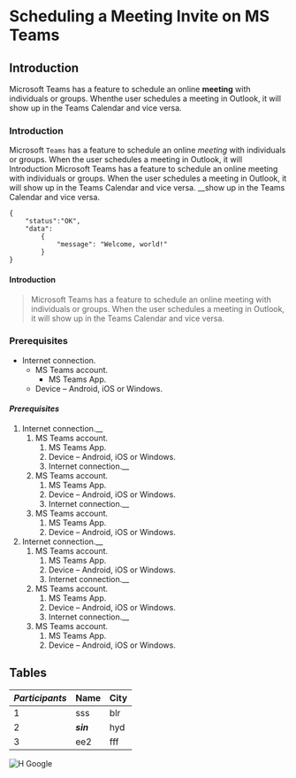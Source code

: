# Scheduling a Meeting Invite on MS Teams
## Introduction
Microsoft Teams has a feature to schedule an online **meeting** with individuals or groups. Whenthe user schedules a meeting in Outlook, it will show up in the Teams Calendar and vice versa.

### Introduction
Microsoft `Teams` has a feature to schedule an online *meeting* with individuals or groups. When the user schedules a meeting in Outlook, it will Introduction
Microsoft Teams has a feature to schedule an online meeting with individuals or groups. When the user schedules a meeting in Outlook, it will show up in the Teams Calendar and vice versa.
__show up in the Teams Calendar and vice versa.

```
{
    "status":"OK",
    "data":
        {
            "message": "Welcome, world!"
        }
}
```
#### Introduction

> Microsoft Teams has a feature to schedule an online meeting with individuals or groups. When the user schedules a meeting in Outlook, it will show up in the Teams Calendar and vice versa.

### **Prerequisites**
* Internet connection.
    * MS Teams account.
        * MS Teams App.
    * Device – Android, iOS or Windows.

#### ___Prerequisites___
1. Internet connection.__
    1. MS Teams account.
        1. MS Teams App.
        1. Device – Android, iOS or Windows.
        1. Internet connection.__
    1. MS Teams account.
        1. MS Teams App.
        1. Device – Android, iOS or Windows.
        1. Internet connection.__
    1. MS Teams account.
        1. MS Teams App.
        1. Device – Android, iOS or Windows.
1. Internet connection.__
    1. MS Teams account.
        1. MS Teams App.
        1. Device – Android, iOS or Windows.
        1. Internet connection.__
    1. MS Teams account.
        1. MS Teams App.
        1. Device – Android, iOS or Windows.
        1. Internet connection.__
    1. MS Teams account.
        1. MS Teams App.
        1. Device – Android, iOS or Windows.
## Tables
***Participants*** | Name | City
---| --- | ---
1 | sss | blr
2 | ___sin___ | hyd
3 | ee2 | fff

![H Google ](https://static.toiimg.com/photo/msid-53891743,width-96,height-65.cms)

    
